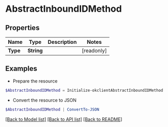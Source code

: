 # AbstractInboundIDMethod
## Properties

Name | Type | Description | Notes
------------ | ------------- | ------------- | -------------
**Type** | **String** |  | [readonly] 

## Examples

- Prepare the resource
```powershell
$AbstractInboundIDMethod = Initialize-okclientAbstractInboundIDMethod  -Type null
```

- Convert the resource to JSON
```powershell
$AbstractInboundIDMethod | ConvertTo-JSON
```

[[Back to Model list]](../README.md#documentation-for-models) [[Back to API list]](../README.md#documentation-for-api-endpoints) [[Back to README]](../README.md)

